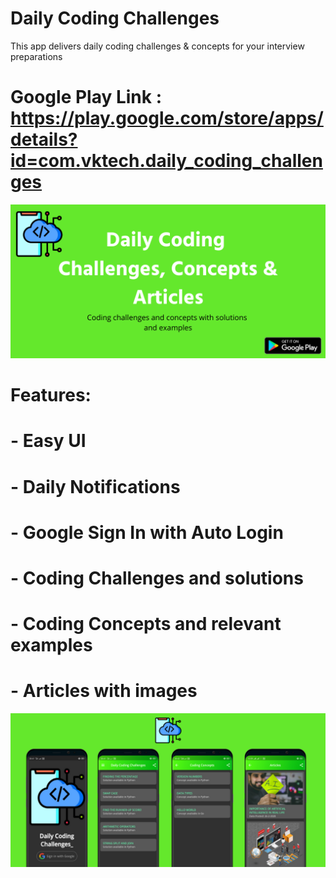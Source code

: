 # Daily Coding Challenges

This app delivers daily coding challenges & concepts for your interview preparations

# Google Play Link : https://play.google.com/store/apps/details?id=com.vktech.daily_coding_challenges

<img src="assets/Daily Coding Challenges & Concepts1.png" alt="Feature Graphic"/>

# Features:
# - Easy UI
# - Daily Notifications
# - Google Sign In with Auto Login
# - Coding Challenges and solutions
# - Coding Concepts and relevant examples
# - Articles with images

<img src="assets/images/Copy of Daily Coding Challenges & Concepts.png" alt="Screens"/>

